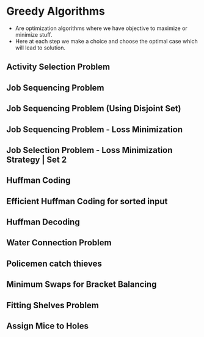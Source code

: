 # Greedy Algorithms

- Are optimization algorithms where we have objective to
  maximize or minimize stuff.
- Here at each step we make a choice and choose the optimal
  case which will lead to solution.

## Activity Selection Problem

## Job Sequencing Problem

## Job Sequencing Problem (Using Disjoint Set)

## Job Sequencing Problem - Loss Minimization

## Job Selection Problem - Loss Minimization Strategy | Set 2

## Huffman Coding

## Efficient Huffman Coding for sorted input

## Huffman Decoding

## Water Connection Problem

## Policemen catch thieves

## Minimum Swaps for Bracket Balancing

## Fitting Shelves Problem

## Assign Mice to Holes
